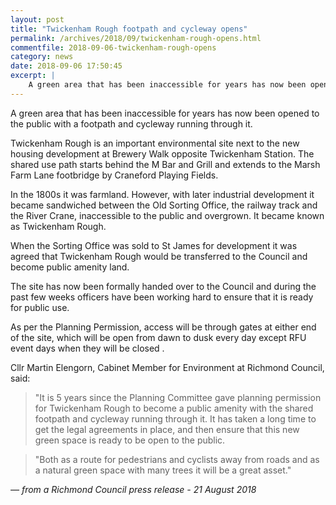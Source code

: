 ```yaml
---
layout: post
title: "Twickenham Rough footpath and cycleway opens"
permalink: /archives/2018/09/twickenham-rough-opens.html
commentfile: 2018-09-06-twickenham-rough-opens
category: news
date: 2018-09-06 17:50:45
excerpt: |
    A green area that has been inaccessible for years has now been opened to the public with a footpath and cycleway running through it.
---
```


A green area that has been inaccessible for years has now been opened to the public with a footpath and cycleway running through it.

Twickenham Rough is an important environmental site next to the new housing development at Brewery Walk opposite Twickenham Station. The shared use path starts behind the M Bar and Grill and extends to the Marsh Farm Lane footbridge by Craneford Playing Fields.

In the 1800s it was farmland. However, with later industrial development it became sandwiched between the Old Sorting Office, the railway track and the River Crane, inaccessible to the public and overgrown. It became known as Twickenham Rough.

When the Sorting Office was sold to St James for development it was agreed that Twickenham Rough would be transferred to the Council and become public amenity land.

The site has now been formally handed over to the Council and during the past few weeks officers have been working hard to ensure that it is ready for public use.

As per the Planning Permission, access will be through gates at either end of the site, which will be open from dawn to dusk every day except RFU event days when they will be closed .

Cllr Martin Elengorn, Cabinet Member for Environment at Richmond Council, said:

> "It is 5 years since the Planning Committee gave planning permission for Twickenham Rough to become a public amenity with the shared footpath and cycleway running through it. It has taken a long time to get the legal agreements in place, and then ensure that this new green space is ready to be open to the public.


> "Both as a route for pedestrians and cyclists away from roads and as a natural green space with many trees it will be a great asset."


<cite>&mdash; from a Richmond Council press release - 21 August 2018</cite>
